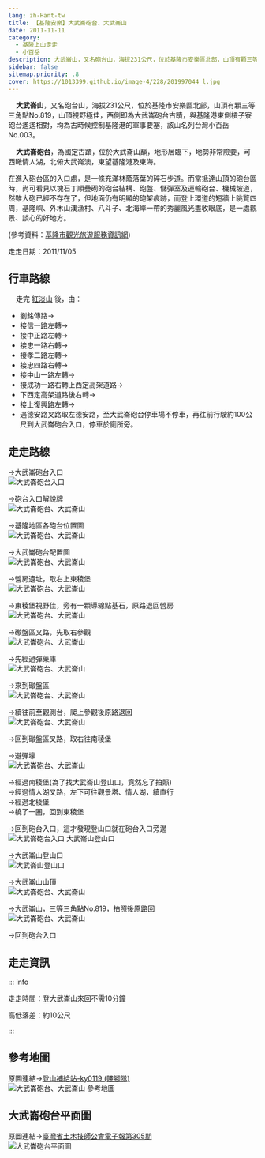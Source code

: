 ```yaml
---
lang: zh-Hant-tw
title: 【基隆安樂】大武崙砲台、大武崙山
date: 2011-11-11
category: 
  - 基隆上山走走
  - 小百岳
description: 大武崙山，又名砲台山，海拔231公尺，位於基隆市安樂區北部，山頂有顆三等三角點No.819，山頂視野極佳，西側即為大武崙砲台古蹟，與基隆港東側槓子寮砲台遙遙相對，均為古時候控制基隆港的軍事要塞，該山名列台灣小百岳No.003。 大武崙砲台，為國定古蹟，位於大武崙山巔，地形居臨下，地勢非常險要，可西瞰情人湖，北俯大武崙澳，東望基隆港及東海。
sidebar: false
sitemap.priority: .8
cover: https://1013399.github.io/image-4/228/201997044_l.jpg
---
```


    **大武崙山**，又名砲台山，海拔231公尺，位於基隆市安樂區北部，山頂有顆三等三角點No.819，山頂視野極佳，西側即為大武崙砲台古蹟，與基隆港東側槓子寮砲台遙遙相對，均為古時候控制基隆港的軍事要塞，該山名列台灣小百岳No.003。  

    **大武崙砲台**，為國定古蹟，位於大武崙山巔，地形居臨下，地勢非常險要，可西瞰情人湖，北俯大武崙澳，東望基隆港及東海。

<!-- more -->

在進入砲台區的入口處，是一條充滿林蔭落葉的碎石步道。而當抵達山頂的砲台區時，尚可看見以塊石丁順疊砌的砲台結構、砲盤、儲彈室及運輸砲台、機械坡道，然雖大砲已經不存在了，但地面仍有明顯的砲架痕跡，而登上環道的短牆上眺覽四周，基隆嶼、外木山澳漁村、八斗子、北海岸一帶的秀麗風光盡收眼底，是一處觀景、談心的好地方。

(參考資料：[基隆市觀光旅遊服務資訊網](http://tour.klcg.gov.tw/b/b01_01.asp?sid=31&id=360))

走走日期：2011/11/05

## 行車路線
    走完 [紅淡山](/posts/post-229-2011-11-10.html) 後，由：

- 劉銘傳路→
- 接信一路左轉→
- 接中正路左轉→
- 接忠一路右轉→
- 接孝二路左轉→
- 接忠四路右轉→
- 接中山一路左轉→
- 接成功一路右轉上西定高架道路→
- 下西定高架道路後右轉→
- 接上復興路左轉→
- 遇德安路叉路取左德安路，至大武崙砲台停車場不停車，再往前行駛約100公尺到大武崙砲台入口，停車於廁所旁。

## 走走路線
→大武崙砲台入口  
![大武崙砲台入口](https://1013399.github.io/image-4/228/201997044_l.jpg)

→砲台入口解說牌  
![大武崙砲台、大武崙山](https://1013399.github.io/image-4/228/201997055_l.jpg)

→基隆地區各砲台位置圖  
![大武崙砲台、大武崙山](https://1013399.github.io/image-4/228/201997065_l.jpg)

→大武崙砲台配置圖  
![大武崙砲台、大武崙山](https://1013399.github.io/image-4/228/201997069_l.jpg)

→營房遺址，取右上東稜堡  
![大武崙砲台、大武崙山](https://1013399.github.io/image-4/228/201997073_l.jpg)

→東稜堡視野佳，旁有一顆導線點基石，原路退回營房  
![大武崙砲台、大武崙山](https://1013399.github.io/image-4/228/201997085_l.jpg)

→礮盤區叉路，先取右參觀  
![大武崙砲台、大武崙山](https://1013399.github.io/image-4/228/201997103_l.jpg)

→先經過彈藥庫  
![大武崙砲台、大武崙山](https://1013399.github.io/image-4/228/201997120_l.jpg)

→來到礮盤區  
![大武崙砲台、大武崙山](https://1013399.github.io/image-4/228/201997133_l.jpg)

→續往前至觀測台，爬上參觀後原路退回  
![大武崙砲台、大武崙山](https://1013399.github.io/image-4/228/201997141_l.jpg)

→回到礮盤區叉路，取右往南稜堡

→避彈壕  
![大武崙砲台、大武崙山](https://1013399.github.io/image-4/228/201997155_l.jpg)

→經過南稜堡(為了找大武崙山登山口，竟然忘了拍照)  
→經過情人湖叉路，左下可往觀景塔、情人湖，續直行  
→經過北稜堡  
→繞了一圈，回到東稜堡

→回到砲台入口，這才發現登山口就在砲台入口旁邊  
![大武崙砲台入口 大武崙山登山口](https://1013399.github.io/image-4/228/201997164_l.jpg)

→大武崙山登山口  
![大武崙山登山口](https://1013399.github.io/image-4/228/201997172_l.jpg)

→大武崙山山頂  
![大武崙砲台、大武崙山](https://1013399.github.io/image-4/228/201997028_l.jpg)

→大武崙山，三等三角點No.819，拍照後原路回  
![大武崙砲台、大武崙山](https://1013399.github.io/image-4/228/201997185_l.jpg)

→回到砲台入口

## 走走資訊

::: info

走走時間：登大武崙山來回不需10分鐘

高低落差：約10公尺

:::

## 參考地圖
原圖連結→[登山補給站-ky0119 (賤腳隊)](http://www.keepon.com.tw/ActiveSite/Article/One.asp?ArticleID=23960)  
![大武崙砲台、大武崙山 參考地圖](https://1013399.github.io/image-4/228/201999830_l.jpg)

## 大武崙砲台平面圖  
原圖連結→[臺灣省土木技師公會電子報第305期](http://www.twce.org.tw/modules/freecontent/include.php?fname=twce/epaper/305/index.htm)  
![大武崙砲台平面圖](https://1013399.github.io/image-4/228/201999826_l.jpg)